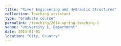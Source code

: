 ```yaml
---
title: "River Engineering and Hydraulic Structures"
collection: Teaching assistant
type: "Graduate course"
permalink: /teaching/2014-spring-teaching-1
venue: "University 1, Department"
date: 2014-01-01
location: "City, Country"
---
```


